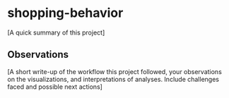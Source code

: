 # shopping-behavior

[A quick summary of this project]

## Observations 

[A short write-up of the workflow this project followed, your observations on the visualizations, and interpretations of analyses. Include challenges faced and possible next actions]
